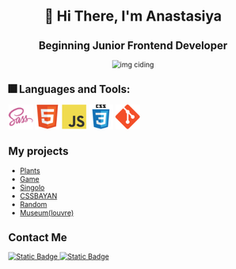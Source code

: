 <h1 align="center">👋 Hi There, I'm Anastasiya</h1>
<h2 align="center">Beginning Junior Frontend Developer</h3>
<!--<h2 align="center"><a href="https://anastasia19141918.github.io/rsschool-cv/">:eyes: My CV(Curriculum Vitae)</a></h2>-->
<div align="center">
  <img src='https://media.giphy.com/media/v1.Y2lkPTc5MGI3NjExdmhjdHd0czdpaDl5cG5vdzdnMzJzM215bHdlcTFuZWM3NnE2OWt5biZlcD12MV9pbnRlcm5hbF9naWZfYnlfaWQmY3Q9cw/juua9i2c2fA0AIp2iq/giphy.gif' alt='img ciding' width='200'> 
</div>

## :fireworks: Languages and Tools:
<div>
  <img src='https://raw.githubusercontent.com/devicons/devicon/55609aa5bd817ff167afce0d965585c92040787a/icons/sass/sass-original.svg' alt='img SASS' width="50" height="50">
  <img src='https://raw.githubusercontent.com/devicons/devicon/55609aa5bd817ff167afce0d965585c92040787a/icons/html5/html5-original.svg' alt='img html' width="50" height="50">
  <img src='https://raw.githubusercontent.com/devicons/devicon/55609aa5bd817ff167afce0d965585c92040787a/icons/javascript/javascript-original.svg' alt='img JS' width="50" height="50">
  <img src='https://raw.githubusercontent.com/devicons/devicon/55609aa5bd817ff167afce0d965585c92040787a/icons/css3/css3-original-wordmark.svg' alt='img CSS' width="50" height="50">
  <img src='https://raw.githubusercontent.com/devicons/devicon/55609aa5bd817ff167afce0d965585c92040787a/icons/git/git-original.svg' alt='img git' width="50" height="50">
</div>
<h2>My projects</h2>
<ul>
  <li><a href="https://rolling-scopes-school.github.io/anastasia19141918-JSFEPRESCHOOL2022Q4/plants/">Plants</a></li>  
  <li> <a href="https://rolling-scopes-school.github.io/anastasia19141918-JSFEPRESCHOOL/portfolio/random/game/">Game</a></li>
  <li><a href="https://rolling-scopes-school.github.io/anastasia19141918-JSFEPRESCHOOL2022Q4/singolo/">Singolo</a></li>
  <li><a href="https://anastasia19141918.github.io/cssBayan/CSSBAYAN/index.html">CSSBAYAN</a></li>  
  <li> <a href="https://rolling-scopes-school.github.io/anastasia19141918-JSFEPRESCHOOL/portfolio/random/">Random</a></li>
  <li> <a href="https://rolling-scopes-school.github.io/anastasia19141918-JSFEPRESCHOOL2022Q4/museum/louvre/">Museum(louvre)</a></li>
</ul>
<h2>Сontact Me</h2>
<div>
  <a href="https://t.me/tutayshaya1066">
     <img alt="Static Badge" src="https://img.shields.io/badge/Telegram-blue?logo=Telegram&logoColor=white&style=for-the-badge" height="40">
  </a>
  <a href="anastasiya.anast.ru@mail.ru">
     <img alt="Static Badge" src="https://img.shields.io/badge/Mail.ru-LightSeaGreen?logo=Mail.ru&logoColor=white&style=for-the-badge" height="40">
  </a>
</div>

 



